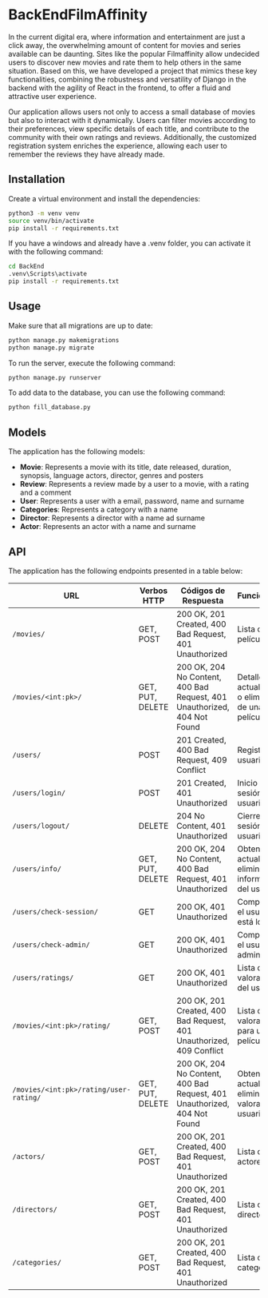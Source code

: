 # BackEndFilmAffinity
In the current digital era, where information and entertainment are just a click away, the overwhelming amount of content for movies and series available can be daunting. Sites like the popular Filmaffinity allow undecided users to discover new movies and rate them to help others in the same situation. Based on this, we have developed a project that mimics these key functionalities, combining the robustness and versatility of Django in the backend with the agility of React in the frontend, to offer a fluid and attractive user experience.

Our application allows users not only to access a small database of movies but also to interact with it dynamically. Users can filter movies according to their preferences, view specific details of each title, and contribute to the community with their own ratings and reviews. Additionally, the customized registration system enriches the experience, allowing each user to remember the reviews they have already made.

## Installation
Create a virtual environment and install the dependencies:
```bash
python3 -m venv venv
source venv/bin/activate
pip install -r requirements.txt
```

If you have a windows and already have a .venv folder, you can activate it with the following command:
```bash
cd BackEnd
.venv\Scripts\activate
pip install -r requirements.txt
```

## Usage
Make sure that all migrations are up to date:
```bash
python manage.py makemigrations
python manage.py migrate
```

To run the server, execute the following command:
```bash
python manage.py runserver
```

To add data to the database, you can use the following command:
```bash
python fill_database.py
```

## Models
The application has the following models:
- **Movie**: Represents a movie with its title, date released, duration, synopsis, language actors, director, genres and posters
- **Review**: Represents a review made by a user to a movie, with a rating and a comment
- **User**: Represents a user with a email, password, name and surname
- **Categories**: Represents a category with a name
- **Director**: Represents a director with a name ad surname
- **Actor**: Represents an actor with a name and surname

## API
The application has the following endpoints presented in a table below:

| URL                                   | Verbos HTTP           | Códigos de Respuesta                               | Funcionalidad                                           |
|---------------------------------------|-----------------------|----------------------------------------------------|----------------------------------------------------------|
| `/movies/`                            | GET, POST             | 200 OK, 201 Created, 400 Bad Request, 401 Unauthorized | Lista o crea películas                                   |
| `/movies/<int:pk>/`                   | GET, PUT, DELETE      | 200 OK, 204 No Content, 400 Bad Request, 401 Unauthorized, 404 Not Found | Detalle, actualización o eliminación de una película     |
| `/users/`                             | POST                  | 201 Created, 400 Bad Request, 409 Conflict         | Registro de usuario                                      |
| `/users/login/`                       | POST                  | 201 Created, 401 Unauthorized                      | Inicio de sesión del usuario                             |
| `/users/logout/`                      | DELETE                | 204 No Content, 401 Unauthorized                   | Cierre de sesión del usuario                             |
| `/users/info/`                        | GET, PUT, DELETE      | 200 OK, 204 No Content, 400 Bad Request, 401 Unauthorized | Obtener, actualizar o eliminar información del usuario  |
| `/users/check-session/`               | GET                   | 200 OK, 401 Unauthorized                           | Comprueba si el usuario está logueado                    |
| `/users/check-admin/`                 | GET                   | 200 OK, 401 Unauthorized                           | Comprueba si el usuario es administrador                 |
| `/users/ratings/`                     | GET                   | 200 OK, 401 Unauthorized                           | Lista de valoraciones del usuario                        |
| `/movies/<int:pk>/rating/`            | GET, POST             | 200 OK, 201 Created, 400 Bad Request, 401 Unauthorized, 409 Conflict | Lista o crea valoración para una película                |
| `/movies/<int:pk>/rating/user-rating/`| GET, PUT, DELETE      | 200 OK, 204 No Content, 400 Bad Request, 401 Unauthorized, 404 Not Found | Obtener, actualizar o eliminar valoración del usuario    |
| `/actors/`                            | GET, POST             | 200 OK, 201 Created, 400 Bad Request, 401 Unauthorized | Lista o crea actores                                     |
| `/directors/`                         | GET, POST             | 200 OK, 201 Created, 400 Bad Request, 401 Unauthorized | Lista o crea directores                                  |
| `/categories/`                        | GET, POST             | 200 OK, 201 Created, 400 Bad Request, 401 Unauthorized | Lista o crea categorías                                  |
